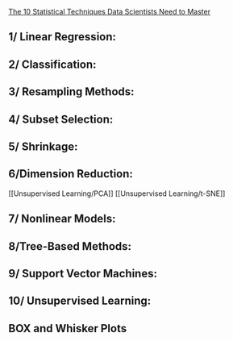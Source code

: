 [The 10 Statistical Techniques Data Scientists Need to Master](https://data-notes.co/the-10-statistical-techniques-data-scientists-need-to-master-1ef6dbd531f7)


## **1/ Linear Regression:**

## **2/ Classification:**

## **3/ Resampling Methods:**

## **4/ Subset Selection:**

## 5/ Shrinkage:

## 6/Dimension Reduction: 
[[Unsupervised Learning/PCA]] [[Unsupervised Learning/t-SNE]]

## **7/ Nonlinear Models:**
## **8/Tree-Based Methods:**
## **9/ Support Vector Machines:**
## **10/ Unsupervised Learning:**


## BOX and Whisker Plots 
